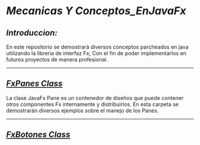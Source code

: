 # _Mecanicas Y Conceptos_EnJavaFx_

## _Introduccion:_
En este repositorio se demostrará diversos conceptos parcheados en java utilizando la libreria 
de interfaz Fx; Con el fin de poder implementarlos en futuros proyectos de manera profesional.

---

## [_FxPanes Class_](./FxPanes)

La clase JavaFx Pane es un contenedor de diseños que puede contener otros componentes Fx
internamente y distribuirlos. En esta carpeta se demostrarán diversos ejemplos sobre el manejo de
los Panes.

---

## [_FxBotones Class_](./FxBotones)